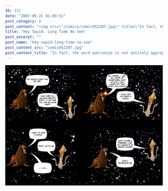 ```yaml
---
ID: 131
date: "2007-05-22 01:09:51"
post_category: 0
post_content: "<img src=\"/comics/comic052207.jpg\" title=\"In fact, the word patronize is not entirely appropriate in this context. Luckily for our wrinkled friend, no one seems to notice, and he is able to regain the social high ground. Well done, walrus!\" />"
title: "Hey Squid. Long Time No See"
post_excerpt: ""
post_name: "hey-squid-long-time-no-see"
post_content_src: "comic052207.jpg"
post_content_title: "In fact, the word patronize is not entirely appropriate in this context. Luckily for our wrinkled friend, no one seems to notice, and he is able to regain the social high ground. Well done, walrus!"
---
```



[![In fact, the word patronize is not entirely appropriate in this context. Luckily for our wrinkled friend, no one seems to notice, and he is able to regain the social high ground. Well done, walrus!](/comics-hi-res/comic052207.jpg)](/comics-hi-res/comic052207.jpg)
